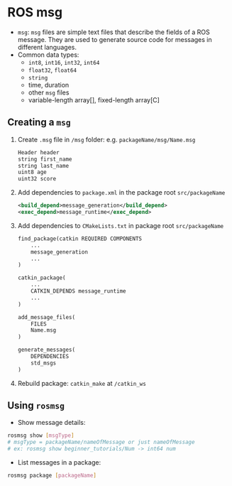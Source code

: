 # ROS msg

- `msg`: `msg` files are simple text files that describe the fields of a ROS message. They are used to generate source code for messages in different languages.
- Common data types:
  - `int8`, `int16`, `int32`, `int64`
  - `float32`, `float64`
  - `string`
  - time, duration
  - other `msg` files
  - variable-length array[], fixed-length array[C]

## Creating a `msg`

1. Create `.msg` file in `/msg` folder: e.g. `packageName/msg/Name.msg`

   ```txt
   Header header
   string first_name
   string last_name
   uint8 age
   uint32 score
   ```

2. Add dependencies to `package.xml` in the package root `src/packageName`

   ```xml
   <build_depend>message_generation</build_depend>
   <exec_depend>message_runtime</exec_depend>
   ```

3. Add dependencies to `CMakeLists.txt` in package root `src/packageName`

   ```xml
   find_package(catkin REQUIRED COMPONENTS
       ...
       message_generation
       ...
   )

   catkin_package(
       ...
       CATKIN_DEPENDS message_runtime
       ...
   )

   add_message_files(
       FILES
       Name.msg
   )

   generate_messages(
       DEPENDENCIES
       std_msgs
   )
   ```

4. Rebuild package: `catkin_make` at `/catkin_ws`

## Using `rosmsg`

- Show message details:

```bash
rosmsg show [msgType]
# msgType = packageName/nameOfMessage or just nameOfMessage
# ex: rosmsg show beginner_tutorials/Num -> int64 num
```

- List messages in a package:

```bash
rosmsg package [packageName]
```
